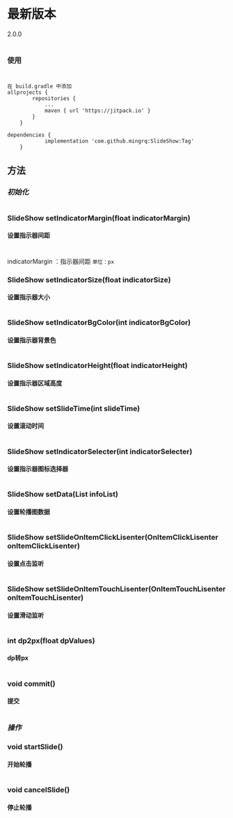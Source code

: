 # 最新版本
 2.0.0

#

### 使用
#
```
在 build.gradle 中添加
allprojects {
		repositories {
			...
			maven { url 'https://jitpack.io' }
		}
	}
```
```
dependencies {
	        implementation 'com.github.mingrq:SlideShow:Tag'
	}
```
## 方法

### _初始化_

#
### SlideShow setIndicatorMargin(float indicatorMargin)
#### 设置指示器间距
#
indicatorMargin ：指示器间距 ``单位：px``


### SlideShow setIndicatorSize(float indicatorSize)
#### 设置指示器大小
#

### SlideShow setIndicatorBgColor(int indicatorBgColor)
#### 设置指示器背景色
#

### SlideShow setIndicatorHeight(float indicatorHeight)
#### 设置指示器区域高度
#

### SlideShow setSlideTime(int slideTime)
#### 设置滚动时间
#

### SlideShow setIndicatorSelecter(int indicatorSelecter)
#### 设置指示器图标选择器
#

### SlideShow setData(List<String> infoList)
#### 设置轮播图数据
#

### SlideShow setSlideOnItemClickLisenter(OnItemClickLisenter onItemClickLisenter)
#### 设置点击监听
#

### SlideShow setSlideOnItemTouchLisenter(OnItemTouchLisenter onItemTouchLisenter)
#### 设置滑动监听
#

### int dp2px(float dpValues)
#### dp转px
#

### void commit() 
#### 提交
#

### _操作_

### void startSlide()
#### 开始轮播
#

### void cancelSlide()
#### 停止轮播
#
